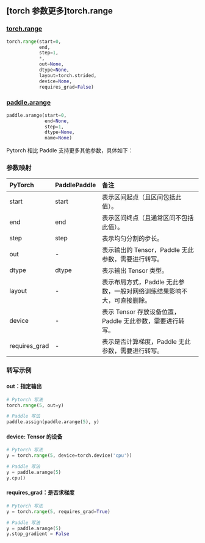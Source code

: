 ## [torch 参数更多]torch.range

###  [torch.range](https://pytorch.org/docs/stable/generated/torch.range.html?highlight=range#torch.range)

```python
torch.range(start=0,
            end,
            step=1,
            *,
            out=None,
            dtype=None,
            layout=torch.strided,
            device=None,
            requires_grad=False)
```

###  [paddle.arange](https://www.paddlepaddle.org.cn/documentation/docs/zh/api/paddle/arange_cn.html)

```python
paddle.arange(start=0,
              end=None,
              step=1,
              dtype=None,
              name=None)
```

Pytorch 相比 Paddle 支持更多其他参数，具体如下：

### 参数映射

| PyTorch       | PaddlePaddle | 备注                                                         |
| :------------ | :----------- | :----------------------------------------------------------- |
| start         | start        | 表示区间起点（且区间包括此值）。                             |
| end           | end          | 表示区间终点（且通常区间不包括此值）。                       |
| step          | step         | 表示均匀分割的步长。                                         |
| out           | -            | 表示输出的 Tensor，Paddle 无此参数，需要进行转写。           |
| dtype         | dtype        | 表示输出 Tensor 类型。                                       |
| layout        | -            | 表示布局方式，Paddle 无此参数，一般对网络训练结果影响不大，可直接删除。 |
| device        | -            | 表示 Tensor 存放设备位置，Paddle 无此参数，需要进行转写。    |
| requires_grad | -            | 表示是否计算梯度，Paddle 无此参数，需要进行转写。            |

### 转写示例

#### out：指定输出

```python
# Pytorch 写法
torch.range(5, out=y)

# Paddle 写法
paddle.assign(paddle.arange(5), y)
```

#### device: Tensor 的设备

```python
# Pytorch 写法
y = torch.range(5, device=torch.device('cpu'))

# Paddle 写法
y = paddle.arange(5)
y.cpu()
```

#### requires_grad：是否求梯度

```python
# Pytorch 写法
y = torch.range(5, requires_grad=True)

# Paddle 写法
y = paddle.arange(5)
y.stop_gradient = False
```
